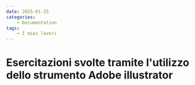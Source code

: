 ```yaml
---
date: 2025-01-25
categories:
    - Documentation
tags:
    - I miei lavori
---
```


# Esercitazioni svolte tramite l'utilizzo dello strumento Adobe illustrator


